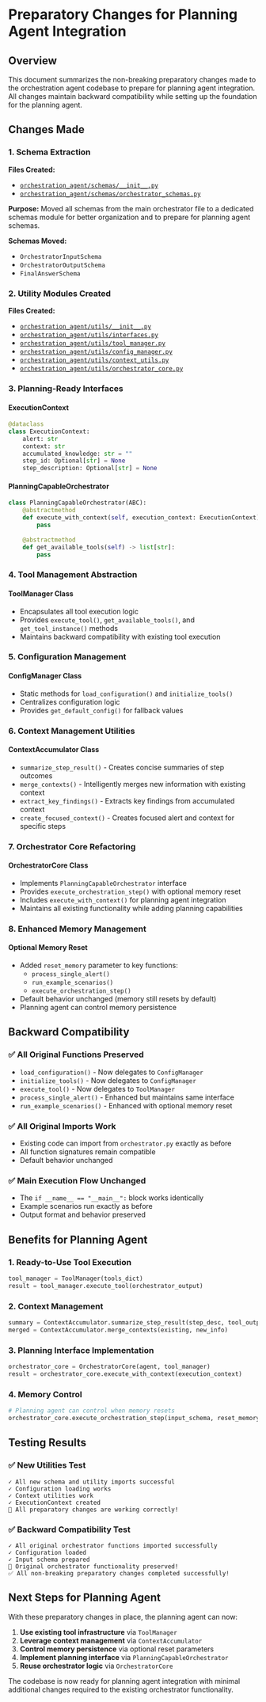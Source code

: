 # Preparatory Changes for Planning Agent Integration

## Overview
This document summarizes the non-breaking preparatory changes made to the orchestration agent codebase to prepare for planning agent integration. All changes maintain backward compatibility while setting up the foundation for the planning agent.

## Changes Made

### 1. Schema Extraction
**Files Created:**
- [`orchestration_agent/schemas/__init__.py`](../orchestration_agent/schemas/__init__.py)
- [`orchestration_agent/schemas/orchestrator_schemas.py`](../orchestration_agent/schemas/orchestrator_schemas.py)

**Purpose:** Moved all schemas from the main orchestrator file to a dedicated schemas module for better organization and to prepare for planning agent schemas.

**Schemas Moved:**
- `OrchestratorInputSchema`
- `OrchestratorOutputSchema` 
- `FinalAnswerSchema`

### 2. Utility Modules Created
**Files Created:**
- [`orchestration_agent/utils/__init__.py`](../orchestration_agent/utils/__init__.py)
- [`orchestration_agent/utils/interfaces.py`](../orchestration_agent/utils/interfaces.py)
- [`orchestration_agent/utils/tool_manager.py`](../orchestration_agent/utils/tool_manager.py)
- [`orchestration_agent/utils/config_manager.py`](../orchestration_agent/utils/config_manager.py)
- [`orchestration_agent/utils/context_utils.py`](../orchestration_agent/utils/context_utils.py)
- [`orchestration_agent/utils/orchestrator_core.py`](../orchestration_agent/utils/orchestrator_core.py)

### 3. Planning-Ready Interfaces

#### ExecutionContext
```python
@dataclass
class ExecutionContext:
    alert: str
    context: str
    accumulated_knowledge: str = ""
    step_id: Optional[str] = None
    step_description: Optional[str] = None
```

#### PlanningCapableOrchestrator
```python
class PlanningCapableOrchestrator(ABC):
    @abstractmethod
    def execute_with_context(self, execution_context: ExecutionContext) -> Dict[str, Any]:
        pass
    
    @abstractmethod
    def get_available_tools(self) -> list[str]:
        pass
```

### 4. Tool Management Abstraction

#### ToolManager Class
- Encapsulates all tool execution logic
- Provides `execute_tool()`, `get_available_tools()`, and `get_tool_instance()` methods
- Maintains backward compatibility with existing tool execution

### 5. Configuration Management

#### ConfigManager Class
- Static methods for `load_configuration()` and `initialize_tools()`
- Centralizes configuration logic
- Provides `get_default_config()` for fallback values

### 6. Context Management Utilities

#### ContextAccumulator Class
- `summarize_step_result()` - Creates concise summaries of step outcomes
- `merge_contexts()` - Intelligently merges new information with existing context
- `extract_key_findings()` - Extracts key findings from accumulated context
- `create_focused_context()` - Creates focused alert and context for specific steps

### 7. Orchestrator Core Refactoring

#### OrchestratorCore Class
- Implements `PlanningCapableOrchestrator` interface
- Provides `execute_orchestration_step()` with optional memory reset
- Includes `execute_with_context()` for planning agent integration
- Maintains all existing functionality while adding planning capabilities

### 8. Enhanced Memory Management

#### Optional Memory Reset
- Added `reset_memory` parameter to key functions:
  - `process_single_alert()`
  - `run_example_scenarios()`
  - `execute_orchestration_step()`
- Default behavior unchanged (memory still resets by default)
- Planning agent can control memory persistence

## Backward Compatibility

### ✅ All Original Functions Preserved
- `load_configuration()` - Now delegates to `ConfigManager`
- `initialize_tools()` - Now delegates to `ConfigManager`
- `execute_tool()` - Now delegates to `ToolManager`
- `process_single_alert()` - Enhanced but maintains same interface
- `run_example_scenarios()` - Enhanced with optional memory reset

### ✅ All Original Imports Work
- Existing code can import from `orchestrator.py` exactly as before
- All function signatures remain compatible
- Default behavior unchanged

### ✅ Main Execution Flow Unchanged
- The `if __name__ == "__main__":` block works identically
- Example scenarios run exactly as before
- Output format and behavior preserved

## Benefits for Planning Agent

### 1. **Ready-to-Use Tool Execution**
```python
tool_manager = ToolManager(tools_dict)
result = tool_manager.execute_tool(orchestrator_output)
```

### 2. **Context Management**
```python
summary = ContextAccumulator.summarize_step_result(step_desc, tool_output, tool_name)
merged = ContextAccumulator.merge_contexts(existing, new_info)
```

### 3. **Planning Interface Implementation**
```python
orchestrator_core = OrchestratorCore(agent, tool_manager)
result = orchestrator_core.execute_with_context(execution_context)
```

### 4. **Memory Control**
```python
# Planning agent can control when memory resets
orchestrator_core.execute_orchestration_step(input_schema, reset_memory=False)
```

## Testing Results

### ✅ New Utilities Test
```
✓ All new schema and utility imports successful
✓ Configuration loading works
✓ Context utilities work
✓ ExecutionContext created
🎉 All preparatory changes are working correctly!
```

### ✅ Backward Compatibility Test
```
✓ All original orchestrator functions imported successfully
✓ Configuration loaded
✓ Input schema prepared
🎉 Original orchestrator functionality preserved!
✅ All non-breaking preparatory changes completed successfully!
```

## Next Steps for Planning Agent

With these preparatory changes in place, the planning agent can now:

1. **Use existing tool infrastructure** via `ToolManager`
2. **Leverage context management** via `ContextAccumulator`
3. **Control memory persistence** via optional reset parameters
4. **Implement planning interface** via `PlanningCapableOrchestrator`
5. **Reuse orchestrator logic** via `OrchestratorCore`

The codebase is now ready for planning agent integration with minimal additional changes required to the existing orchestrator functionality.